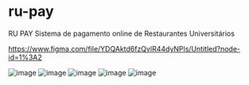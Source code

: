# ru-pay
RU PAY
Sistema de pagamento online de Restaurantes Universitários

https://www.figma.com/file/YDQAktd6fzQvlR44dyNPls/Untitled?node-id=1%3A2

![image](https://user-images.githubusercontent.com/89219720/192400247-375960cf-e78d-4437-8f97-fabd152b400d.png)
![image](https://user-images.githubusercontent.com/89219720/192400262-dd5999aa-f1c0-47cc-a5ba-0d3891294ffb.png)
![image](https://user-images.githubusercontent.com/89219720/192400284-ed4fe2a9-e264-45ee-88d7-e0167c78eeb8.png)
![image](https://user-images.githubusercontent.com/89219720/192400312-b2e49d99-f737-40fc-b682-1a20476c88a5.png)
![image](https://user-images.githubusercontent.com/89219720/192400333-c8c47864-53af-41a4-bd12-d7a20381694d.png)
